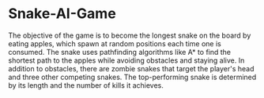 # Snake-AI-Game
The objective of the game is to become the longest snake on the board by eating apples, which spawn at random positions each time one is consumed. The snake uses pathfinding algorithms like A* to find the shortest path to the apples while avoiding obstacles and staying alive. In addition to obstacles, there are zombie snakes that target the player's head and three other competing snakes. The top-performing snake is determined by its length and the number of kills it achieves.







